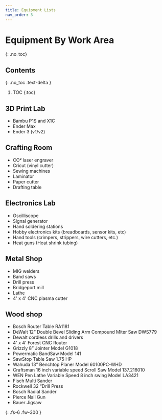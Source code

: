 ```yaml
---
title: Equipment Lists
nav_order: 3
---
```

# Equipment By Work Area
{: .no_toc}

## Contents
{: .no_toc .text-delta }
1. TOC
{:toc}

## 3D Print Lab
- Bambu P1S and X1C
- Ender Max
- Ender 3 (v1/v2)

## Crafting Room
- CO² laser engraver
- Cricut (vinyl cutter)
- Sewing machines
- Laminator
- Paper cutter
- Drafting table

## Electronics Lab
- Oscilliscope
- Signal generator
- Hand soldering stations
- Hobby electronics kits (breadboards, sensor kits, etc)
- Hand tools (crimpers, strippers, wire cutters, etc.)
- Heat guns (Heat shrink tubing)

## Metal Shop
- MIG welders
- Band saws
- Drill press
- Bridgeport mill
- Lathe
- 4' x 4' CNC plasma cutter

## Wood shop
- Bosch Router Table RA1181
- DeWalt 12” Double Bevel Sliding Arm Compound Miter Saw DWS779
- Dewalt cordless drills and drivers
- 4' x 4' Forest CNC Router
- Grizzly 8” Jointer Model G1018
- Powermatic BandSaw Model 141
- SawStop Table Saw 1.75 HP
- Wahuda 13” Benchtop Planer Model 60100PC-WHD
- Craftsman 16 inch variable speed Scroll Saw Model 137.216010
- WEN Pen Lathe Variable Speed 8 inch swing Model  LA3421
- Fisch Multi Sander
- Rockwell 32 “Drill Press
- Bosch Radial Sander
- Pierce Nail Gun
- Bauer Jigsaw

{: .fs-6 .fw-300 }
